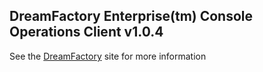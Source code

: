 ## DreamFactory Enterprise(tm) Console Operations Client v1.0.4
See the [DreamFactory](https://www.dreamfactory.com/) site for more information

